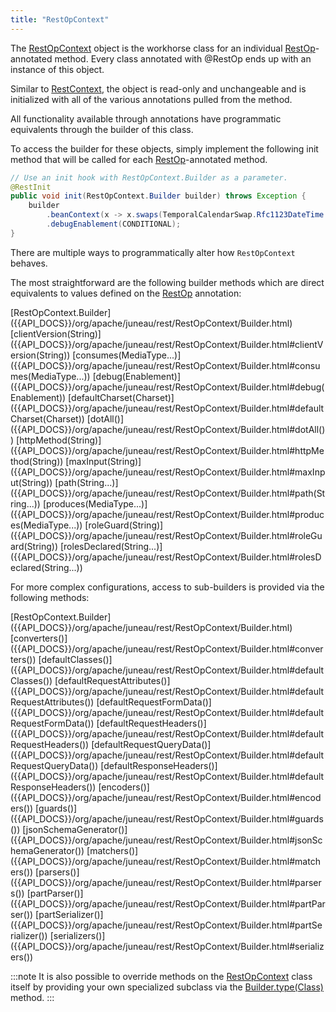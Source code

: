 ```yaml
---
title: "RestOpContext"
---
```


The [RestOpContext]({{API_DOCS}}/org/apache/juneau/rest/RestOpContext.html) object is the workhorse class for an
individual [RestOp]({{API_DOCS}}/org/apache/juneau/rest/annotation/RestOp.html)-annotated method.
Every class annotated with @RestOp ends up with an instance of this object.

Similar to [RestContext]({{API_DOCS}}/org/apache/juneau/rest/RestContext.html), the object is read-only and unchangeable
and is initialized with all of the various annotations pulled from the method.

All functionality available through annotations have programmatic equivalents through the builder of this class.

To access the builder for these objects, simply implement the following init method that will be called for each [RestOp]({{API_DOCS}}/org/apache/juneau/rest/annotation/RestOp.html)-annotated method.

```java
// Use an init hook with RestOpContext.Builder as a parameter.
@RestInit
public void init(RestOpContext.Builder builder) throws Exception {
    builder
        .beanContext(x -> x.swaps(TemporalCalendarSwap.Rfc1123DateTime.class))
        .debugEnablement(CONDITIONAL);
}
```

There are multiple ways to programmatically alter how `RestOpContext` behaves.

The most straightforward are the following builder methods which are direct equivalents to values defined on the [RestOp]({{API_DOCS}}/org/apache/juneau/rest/annotation/RestOp.html) annotation:

<tree>
<node-0><java-class>[RestOpContext.Builder]({{API_DOCS}}/org/apache/juneau/rest/RestOpContext/Builder.html)</java-class></node-0>
<node-1><java-method>[clientVersion(String)]({{API_DOCS}}/org/apache/juneau/rest/RestOpContext/Builder.html#clientVersion(String))</java-method></node-1>
<node-1><java-method>[consumes(MediaType...)]({{API_DOCS}}/org/apache/juneau/rest/RestOpContext/Builder.html#consumes(MediaType...))</java-method></node-1>
<node-1><java-method>[debug(Enablement)]({{API_DOCS}}/org/apache/juneau/rest/RestOpContext/Builder.html#debug(Enablement))</java-method></node-1>
<node-1><java-method>[defaultCharset(Charset)]({{API_DOCS}}/org/apache/juneau/rest/RestOpContext/Builder.html#defaultCharset(Charset))</java-method></node-1>
<node-1><java-method>[dotAll()]({{API_DOCS}}/org/apache/juneau/rest/RestOpContext/Builder.html#dotAll())</java-method></node-1>
<node-1><java-method>[httpMethod(String)]({{API_DOCS}}/org/apache/juneau/rest/RestOpContext/Builder.html#httpMethod(String))</java-method></node-1>
<node-1><java-method>[maxInput(String)]({{API_DOCS}}/org/apache/juneau/rest/RestOpContext/Builder.html#maxInput(String))</java-method></node-1>
<node-1><java-method>[path(String...)]({{API_DOCS}}/org/apache/juneau/rest/RestOpContext/Builder.html#path(String...))</java-method></node-1>
<node-1><java-method>[produces(MediaType...)]({{API_DOCS}}/org/apache/juneau/rest/RestOpContext/Builder.html#produces(MediaType...))</java-method></node-1>
<node-1><java-method>[roleGuard(String)]({{API_DOCS}}/org/apache/juneau/rest/RestOpContext/Builder.html#roleGuard(String))</java-method></node-1>
<node-1><java-method>[rolesDeclared(String...)]({{API_DOCS}}/org/apache/juneau/rest/RestOpContext/Builder.html#rolesDeclared(String...))</java-method></node-1>
</tree>

For more complex configurations, access to sub-builders is provided via the following methods:

<tree>
<node-0><java-class>[RestOpContext.Builder]({{API_DOCS}}/org/apache/juneau/rest/RestOpContext/Builder.html)</java-class></node-0>
<node-1><java-method>[converters()]({{API_DOCS}}/org/apache/juneau/rest/RestOpContext/Builder.html#converters())</java-method></node-1>
<node-1><java-method>[defaultClasses()]({{API_DOCS}}/org/apache/juneau/rest/RestOpContext/Builder.html#defaultClasses())</java-method></node-1>
<node-1><java-method>[defaultRequestAttributes()]({{API_DOCS}}/org/apache/juneau/rest/RestOpContext/Builder.html#defaultRequestAttributes())</java-method></node-1>
<node-1><java-method>[defaultRequestFormData()]({{API_DOCS}}/org/apache/juneau/rest/RestOpContext/Builder.html#defaultRequestFormData())</java-method></node-1>
<node-1><java-method>[defaultRequestHeaders()]({{API_DOCS}}/org/apache/juneau/rest/RestOpContext/Builder.html#defaultRequestHeaders())</java-method></node-1>
<node-1><java-method>[defaultRequestQueryData()]({{API_DOCS}}/org/apache/juneau/rest/RestOpContext/Builder.html#defaultRequestQueryData())</java-method></node-1>
<node-1><java-method>[defaultResponseHeaders()]({{API_DOCS}}/org/apache/juneau/rest/RestOpContext/Builder.html#defaultResponseHeaders())</java-method></node-1>
<node-1><java-method>[encoders()]({{API_DOCS}}/org/apache/juneau/rest/RestOpContext/Builder.html#encoders())</java-method></node-1>
<node-1><java-method>[guards()]({{API_DOCS}}/org/apache/juneau/rest/RestOpContext/Builder.html#guards())</java-method></node-1>
<node-1><java-method>[jsonSchemaGenerator()]({{API_DOCS}}/org/apache/juneau/rest/RestOpContext/Builder.html#jsonSchemaGenerator())</java-method></node-1>
<node-1><java-method>[matchers()]({{API_DOCS}}/org/apache/juneau/rest/RestOpContext/Builder.html#matchers())</java-method></node-1>
<node-1><java-method>[parsers()]({{API_DOCS}}/org/apache/juneau/rest/RestOpContext/Builder.html#parsers())</java-method></node-1>
<node-1><java-method>[partParser()]({{API_DOCS}}/org/apache/juneau/rest/RestOpContext/Builder.html#partParser())</java-method></node-1>
<node-1><java-method>[partSerializer()]({{API_DOCS}}/org/apache/juneau/rest/RestOpContext/Builder.html#partSerializer())</java-method></node-1>
<node-1><java-method>[serializers()]({{API_DOCS}}/org/apache/juneau/rest/RestOpContext/Builder.html#serializers())</java-method></node-1>
</tree>

:::note
It is also possible to override methods on the [RestOpContext]({{API_DOCS}}/org/apache/juneau/rest/RestOpContext.html)
class itself by providing your own specialized subclass via the
[Builder.type(Class)]({{API_DOCS}}/org/apache/juneau/rest/RestOpContext/Builder.html#type(Class)) method.
:::